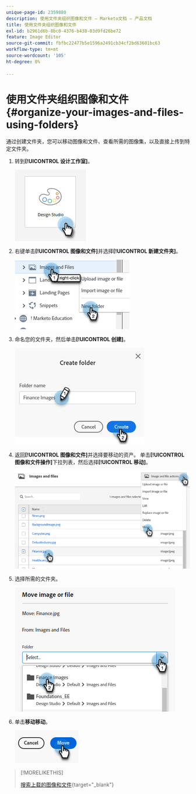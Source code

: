 ```yaml
---
unique-page-id: 2359880
description: 使用文件夹组织图像和文件 — Marketo文档 — 产品文档
title: 使用文件夹组织图像和文件
exl-id: b2961d6b-8bc0-4376-b438-03d9fd26be72
feature: Image Editor
source-git-commit: fbfbc22477b5e1596a2491cb34cf2bd63601bc63
workflow-type: tm+mt
source-wordcount: '105'
ht-degree: 0%

---
```


# 使用文件夹组织图像和文件 {#organize-your-images-and-files-using-folders}

通过创建文件夹，您可以移动图像和文件、查看所需的图像集，以及直接上传到特定文件夹。

1. 转到&#x200B;**[!UICONTROL 设计工作室]**。

   ![](assets/organize-your-images-and-files-using-folders-1.png)

1. 右键单击&#x200B;**[!UICONTROL 图像和文件]**&#x200B;并选择&#x200B;**[!UICONTROL 新建文件夹]**。

   ![](assets/organize-your-images-and-files-using-folders-2.png)

1. 命名您的文件夹，然后单击&#x200B;**[!UICONTROL 创建]**。

   ![](assets/organize-your-images-and-files-using-folders-3.png)

1. 返回&#x200B;**[!UICONTROL 图像和文件]**&#x200B;并选择要移动的资产。 单击&#x200B;**[!UICONTROL 图像和文件操作]**&#x200B;下拉列表，然后选择&#x200B;**[!UICONTROL 移动]**。

   ![](assets/organize-your-images-and-files-using-folders-4.png)

1. 选择所需的文件夹。

   ![](assets/organize-your-images-and-files-using-folders-5.png)

1. 单击&#x200B;**移动移动**。

   ![](assets/organize-your-images-and-files-using-folders-6.png)

>[!MORELIKETHIS]
>
>[搜索上载的图像和文件](/help/marketo/product-docs/demand-generation/images-and-files/search-uploaded-images-and-files.md){target="_blank"}
